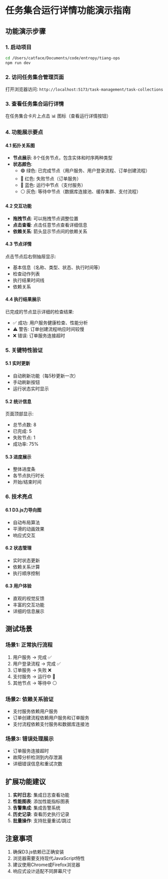 # 任务集合运行详情功能演示指南

## 功能演示步骤

### 1. 启动项目
```bash
cd /Users/catface/Documents/code/entropy/tiang-ops
npm run dev
```

### 2. 访问任务集合管理页面
打开浏览器访问: `http://localhost:5173/task-management/task-collections`

### 3. 查看任务集合运行详情
在任务集合卡片上点击 📊 图标（查看运行详情按钮）

### 4. 功能展示要点

#### 4.1 拓扑关系图
- **节点展示**: 8个任务节点，包含实体和时序两种类型
- **状态颜色**: 
  - 🟢 绿色: 已完成节点（用户服务、用户登录流程、订单创建流程）
  - 🔴 红色: 失败节点（订单服务）
  - 🔵 蓝色: 运行中节点（支付服务）
  - ⚪ 灰色: 等待中节点（数据库连接池、缓存集群、支付流程）

#### 4.2 交互功能
- **拖拽节点**: 可以拖拽节点调整位置
- **点击查看**: 点击任意节点查看详细信息
- **依赖关系**: 箭头显示节点间的依赖关系

#### 4.3 节点详情
点击节点后右侧抽屉显示:
- 基本信息（名称、类型、状态、执行时间等）
- 检查动作列表
- 执行结果时间线
- 依赖关系

#### 4.4 执行结果展示
已完成的节点显示详细的检查结果:
- ✅ 成功: 用户服务健康检查、性能分析
- ⚠️ 警告: 订单创建流程响应时间较慢
- ❌ 错误: 订单服务连接超时

### 5. 关键特性验证

#### 5.1 实时更新
- 自动刷新功能（每5秒更新一次）
- 手动刷新按钮
- 运行状态实时显示

#### 5.2 统计信息
页面顶部显示:
- 总节点数: 8
- 已完成: 5
- 失败节点: 1
- 成功率: 75%

#### 5.3 进度展示
- 整体进度条
- 各节点执行时长
- 开始/结束时间

### 6. 技术亮点

#### 6.1 D3.js力导向图
- 自动布局算法
- 平滑的动画效果
- 响应式交互

#### 6.2 状态管理
- 实时状态更新
- 依赖关系计算
- 执行顺序控制

#### 6.3 用户体验
- 直观的视觉反馈
- 丰富的交互功能
- 详细的信息展示

## 测试场景

### 场景1: 正常执行流程
1. 用户服务 → 完成 ✅
2. 用户登录流程 → 完成 ✅
3. 订单服务 → 失败 ❌
4. 支付服务 → 运行中 🔵
5. 其他节点 → 等待中 ⚪

### 场景2: 依赖关系验证
- 支付服务依赖用户服务
- 订单创建流程依赖用户服务和订单服务
- 支付流程依赖支付服务和数据库连接池

### 场景3: 错误处理展示
- 订单服务连接超时
- 故障分析检测到内存泄漏
- 详细错误信息和重试次数

## 扩展功能建议

1. **实时日志**: 集成日志查看功能
2. **性能图表**: 添加性能指标图表
3. **告警集成**: 集成告警系统
4. **历史记录**: 查看历史执行记录
5. **批量操作**: 支持批量重试/跳过

## 注意事项

1. 确保D3.js依赖已正确安装
2. 浏览器需要支持现代JavaScript特性
3. 建议使用Chrome或Firefox浏览器
4. 响应式设计适配不同屏幕尺寸
